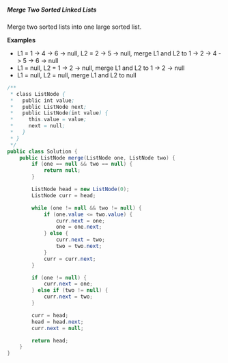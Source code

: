 ##### Merge Two Sorted Linked Lists

Merge two sorted lists into one large sorted list.

**Examples**
* L1 = 1 -> 4 -> 6 -> null, L2 = 2 -> 5 -> null, merge L1 and L2 to 1 -> 2 -> 4 -> 5 -> 6 -> null
* L1 = null, L2 = 1 -> 2 -> null, merge L1 and L2 to 1 -> 2 -> null
* L1 = null, L2 = null, merge L1 and L2 to null

```java
/**
 * class ListNode {
 *   public int value;
 *   public ListNode next;
 *   public ListNode(int value) {
 *     this.value = value;
 *     next = null;
 *   }
 * }
 */
public class Solution {
    public ListNode merge(ListNode one, ListNode two) {
        if (one == null && two == null) {
            return null;
        }

        ListNode head = new ListNode(0);
        ListNode curr = head;

        while (one != null && two != null) {
            if (one.value <= two.value) {
                curr.next = one;
                one = one.next;
            } else {
                curr.next = two;
                two = two.next;
            }
            curr = curr.next;
        }

        if (one != null) {
            curr.next = one;
        } else if (two != null) {
            curr.next = two;
        }

        curr = head;
        head = head.next;
        curr.next = null;

        return head;
    }
}
```
